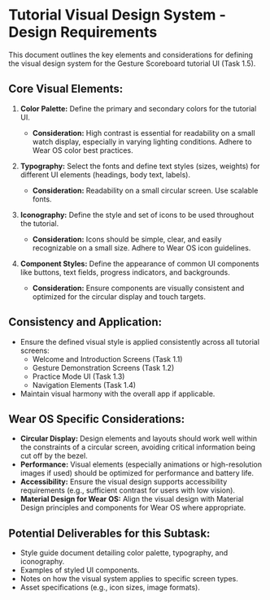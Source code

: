 # Tutorial Visual Design System - Design Requirements

This document outlines the key elements and considerations for defining the visual design system for the Gesture Scoreboard tutorial UI (Task 1.5).

## Core Visual Elements:

1.  **Color Palette:** Define the primary and secondary colors for the tutorial UI.
    *   **Consideration:** High contrast is essential for readability on a small watch display, especially in varying lighting conditions. Adhere to Wear OS color best practices.

2.  **Typography:** Select the fonts and define text styles (sizes, weights) for different UI elements (headings, body text, labels).
    *   **Consideration:** Readability on a small circular screen. Use scalable fonts.

3.  **Iconography:** Define the style and set of icons to be used throughout the tutorial.
    *   **Consideration:** Icons should be simple, clear, and easily recognizable on a small size. Adhere to Wear OS icon guidelines.

4.  **Component Styles:** Define the appearance of common UI components like buttons, text fields, progress indicators, and backgrounds.
    *   **Consideration:** Ensure components are visually consistent and optimized for the circular display and touch targets.

## Consistency and Application:

*   Ensure the defined visual style is applied consistently across all tutorial screens:
    *   Welcome and Introduction Screens (Task 1.1)
    *   Gesture Demonstration Screens (Task 1.2)
    *   Practice Mode UI (Task 1.3)
    *   Navigation Elements (Task 1.4)
*   Maintain visual harmony with the overall app if applicable.

## Wear OS Specific Considerations:

*   **Circular Display:** Design elements and layouts should work well within the constraints of a circular screen, avoiding critical information being cut off by the bezel.
*   **Performance:** Visual elements (especially animations or high-resolution images if used) should be optimized for performance and battery life.
*   **Accessibility:** Ensure the visual design supports accessibility requirements (e.g., sufficient contrast for users with low vision).
*   **Material Design for Wear OS:** Align the visual design with Material Design principles and components for Wear OS where appropriate.

## Potential Deliverables for this Subtask:

*   Style guide document detailing color palette, typography, and iconography.
*   Examples of styled UI components.
*   Notes on how the visual system applies to specific screen types.
*   Asset specifications (e.g., icon sizes, image formats). 
